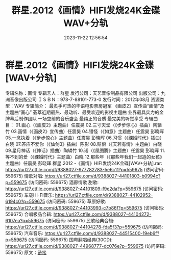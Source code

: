 ﻿---
title: 群星.2012《画情》HIFI发烧24K金碟WAV+分轨
date: 2023-11-22 12:56:54
categories: WAV车载音乐、镜像
tags: 华语中文
---
# 群星.2012《画情》HIFI发烧24K金碟[WAV+分轨]

专辑名称：画情
专辑艺人：群星
发行公司：天艺音像制品有限公司
出版公司：九洲音像出版公司
ＩＳＢＮ：978-7-88101-773-0
发行时间：2012年08月
资源类型：WAV
专辑简介：
最炙手可热的华语电影票房冠军
《画皮2》宣传曲“画情”及主题曲“画心”
荟萃近期最热、最动听、最受欢迎的影视主题曲
业界最具实力的金牌幕后制作团队
一场空前的音乐盛会 最纯正的音质 最完美的听觉享受
专辑曲目：
01.画心（《画皮2》主题曲）任震昊
02.三寸天堂（《步步惊心》插曲）陶辚竹
03.画情（《画皮2》宣传曲）任震昊
04.错怪（《如意》主题曲）任震昊 彭晓晖
05.一念执着（《步步惊心》主题曲）任震昊 彭晓晖
06.习惯（《祼婚时代》插曲）白晓
07.答应不爱你（《仙剑3》插曲）陈影
08.赔偿（《天若有情》主题曲）白晓
09.星月神话（《神话》插曲）陶辚竹
10.诺（《凰图腾》主题曲）任震昊 彭晓晖
11.等不到的爱（《祼婚时代》主题曲）白晓
12.那些年（《那些年我们一起追的女孩》主题曲）任震昊 彭晓晖
群星.2012 -《画情》HIFI发烧24K金碟[WAV+分轨].rar: https://url27.ctfile.com/f/9388027-977782783-5e6c11?p=559675
(访问密码: 559675)
情歌对唱: https://url27.ctfile.com/d/9388027-44101803-b0994c?p=559675
(访问密码: 559675)
酒廊情歌 甜歌: https://url27.ctfile.com/d/9388027-44101809-f9e2da?p=559675
(访问密码: 559675)
车载HI-FI音乐: https://url27.ctfile.com/d/9388027-44102952-6194c0?p=559675
(访问密码: 559675)
草原好歌: https://url27.ctfile.com/d/9388027-44103993-c7b86f?p=559675
(访问密码: 559675)
合唱极品合辑: https://url27.ctfile.com/d/9388027-44104272-6107ea?p=559675
(访问密码: 559675)
民歌经典合辑: https://url27.ctfile.com/d/9388027-44104278-fda5f3?p=559675
(访问密码: 559675)
汽车音乐: https://url27.ctfile.com/d/9388027-44515400-19eb6f?p=559675
(访问密码: 559675)
国粤翻唱经典(30CD): https://url27.ctfile.com/d/9388027-44968777-dc076e?p=559675
(访问密码: 559675)
原文：[链接](https://blog.sina.com.cn/s/blog_1647c7e76010313t7.html)